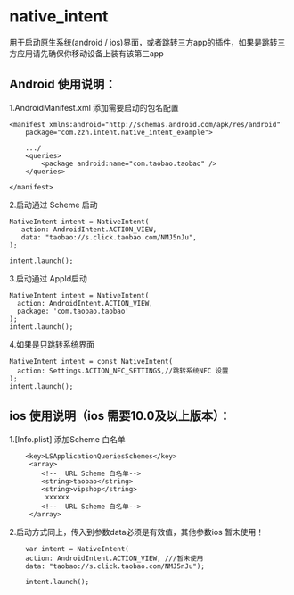 # native_intent

用于启动原生系统(android / ios)界面，或者跳转三方app的插件，如果是跳转三方应用请先确保你移动设备上装有该第三app

## Android 使用说明：

1.AndroidManifest.xml 添加需要启动的包名配置

	<manifest xmlns:android="http://schemas.android.com/apk/res/android"
		package="com.zzh.intent.native_intent_example">
		
		.../
		<queries>
			<package android:name="com.taobao.taobao" />
		</queries>

	</manifest>

2.启动通过 Scheme 启动

    NativeIntent intent = NativeIntent(
       action: AndroidIntent.ACTION_VIEW,
       data: "taobao://s.click.taobao.com/NMJ5nJu",
    );
        
    intent.launch();

3.启动通过 AppId启动

    NativeIntent intent = NativeIntent(
      action: AndroidIntent.ACTION_VIEW,
      package: 'com.taobao.taobao'
    );
    intent.launch();


4.如果是只跳转系统界面

    NativeIntent intent = const NativeIntent(
      action: Settings.ACTION_NFC_SETTINGS,//跳转系统NFC 设置
    );
    intent.launch();

## ios 使用说明（ios 需要10.0及以上版本）：

1.[Info.plist] 添加Scheme 白名单

        <key>LSApplicationQueriesSchemes</key>
         <array>
            <!--  URL Scheme 白名单-->
            <string>taobao</string>
            <string>vipshop</string>
             xxxxxx
            <!--  URL Scheme 白名单-->
         </array>

2.启动方式同上，传入到参数data必须是有效值，其他参数ios 暂未使用！

        var intent = NativeIntent(
        action: AndroidIntent.ACTION_VIEW, ///暂未使用
        data: "taobao://s.click.taobao.com/NMJ5nJu");
    
        intent.launch();